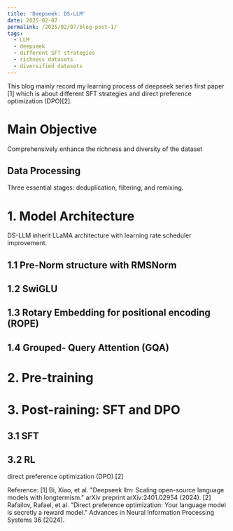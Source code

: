 ```yaml
---
title: 'Deepseek: DS-LLM'
date: 2025-02-07
permalink: /2025/02/07/blog-post-1/
tags:
  - LLM
  - deepseek
  - different SFT strategies
  - richness datasets
  - diversified datasets
---
```


This blog mainly record my learning process of deepseek series first paper [1] which is about different SFT strategies and direct preference optimization (DPO)[2].

# Main Objective 
Comprehensively enhance the richness and diversity of the dataset

## Data Processing
Three essential stages: deduplication, filtering, and remixing. 


# 1. Model Architecture 
DS-LLM inherit LLaMA architecture with learning rate scheduler improvement. 
## 1.1 Pre-Norm structure with RMSNorm
## 1.2 SwiGLU
## 1.3 Rotary Embedding for positional encoding (ROPE)
## 1.4 Grouped- Query Attention (GQA) 

# 2. Pre-training



# 3. Post-raining: SFT and DPO
## 3.1 SFT 


## 3.2 RL
direct preference optimization (DPO) [2]













Reference:
[1] Bi, Xiao, et al. "Deepseek llm: Scaling open-source language models with longtermism." arXiv preprint arXiv:2401.02954 (2024).
[2] Rafailov, Rafael, et al. "Direct preference optimization: Your language model is secretly a reward model." Advances in Neural Information Processing Systems 36 (2024).
